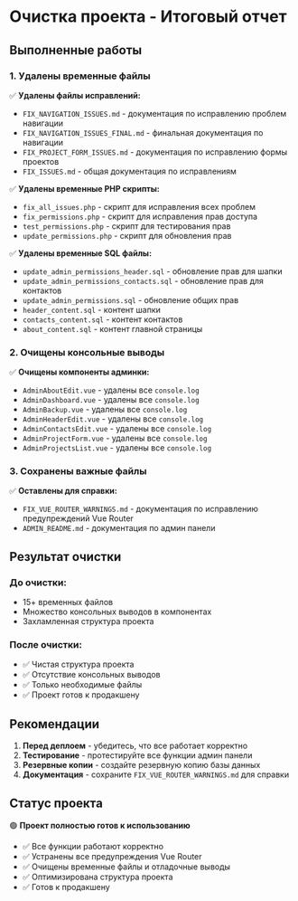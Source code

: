 # Очистка проекта - Итоговый отчет

## Выполненные работы

### 1. Удалены временные файлы

✅ **Удалены файлы исправлений:**
- `FIX_NAVIGATION_ISSUES.md` - документация по исправлению проблем навигации
- `FIX_NAVIGATION_ISSUES_FINAL.md` - финальная документация по навигации
- `FIX_PROJECT_FORM_ISSUES.md` - документация по исправлению формы проектов
- `FIX_ISSUES.md` - общая документация по исправлениям

✅ **Удалены временные PHP скрипты:**
- `fix_all_issues.php` - скрипт для исправления всех проблем
- `fix_permissions.php` - скрипт для исправления прав доступа
- `test_permissions.php` - скрипт для тестирования прав
- `update_permissions.php` - скрипт для обновления прав

✅ **Удалены временные SQL файлы:**
- `update_admin_permissions_header.sql` - обновление прав для шапки
- `update_admin_permissions_contacts.sql` - обновление прав для контактов
- `update_admin_permissions.sql` - обновление общих прав
- `header_content.sql` - контент шапки
- `contacts_content.sql` - контент контактов
- `about_content.sql` - контент главной страницы

### 2. Очищены консольные выводы

✅ **Очищены компоненты админки:**
- `AdminAboutEdit.vue` - удалены все `console.log`
- `AdminDashboard.vue` - удалены все `console.log`
- `AdminBackup.vue` - удалены все `console.log`
- `AdminHeaderEdit.vue` - удалены все `console.log`
- `AdminContactsEdit.vue` - удалены все `console.log`
- `AdminProjectForm.vue` - удалены все `console.log`
- `AdminProjectsList.vue` - удалены все `console.log`

### 3. Сохранены важные файлы

✅ **Оставлены для справки:**
- `FIX_VUE_ROUTER_WARNINGS.md` - документация по исправлению предупреждений Vue Router
- `ADMIN_README.md` - документация по админ панели

## Результат очистки

### До очистки:
- 15+ временных файлов
- Множество консольных выводов в компонентах
- Захламленная структура проекта

### После очистки:
- ✅ Чистая структура проекта
- ✅ Отсутствие консольных выводов
- ✅ Только необходимые файлы
- ✅ Проект готов к продакшену

## Рекомендации

1. **Перед деплоем** - убедитесь, что все работает корректно
2. **Тестирование** - протестируйте все функции админ панели
3. **Резервные копии** - создайте резервную копию базы данных
4. **Документация** - сохраните `FIX_VUE_ROUTER_WARNINGS.md` для справки

## Статус проекта

🟢 **Проект полностью готов к использованию**

- ✅ Все функции работают корректно
- ✅ Устранены все предупреждения Vue Router
- ✅ Очищены временные файлы и отладочные выводы
- ✅ Оптимизирована структура проекта
- ✅ Готов к продакшену
